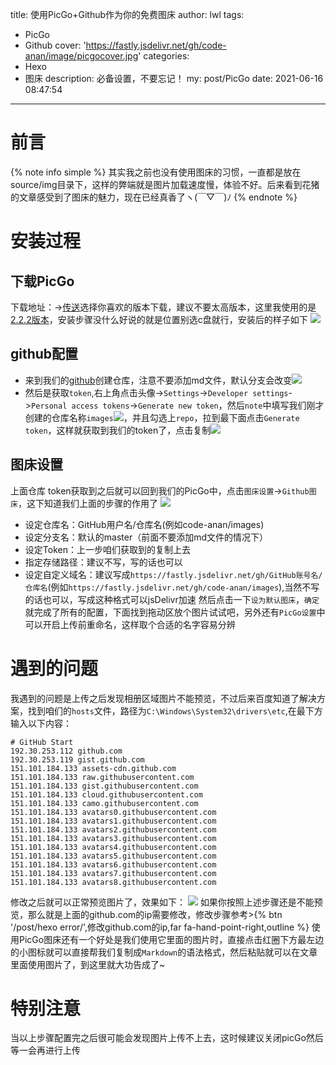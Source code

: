 title: 使用PicGo+Github作为你的免费图床
author: lwl
tags:
  - PicGo
  - Github
cover: 'https://fastly.jsdelivr.net/gh/code-anan/image/picgocover.jpg'
categories:
  - Hexo
  - 图床
description: 必备设置，不要忘记！
my: post/PicGo
date: 2021-06-16 08:47:54
---
# 前言
{% note info simple %}
其实我之前也没有使用图床的习惯，一直都是放在source/img目录下，这样的弊端就是图片加载速度慢，体验不好。后来看到花猪的文章感受到了图床的魅力，现在已经真香了ヽ(￣▽￣)ﾉ
{% endnote %}
# 安装过程
## 下载PicGo
下载地址：->[传送](https://github.com/Molunerfinn/PicGo/releases)选择你喜欢的版本下载，建议不要太高版本，这里我使用的是[2.2.2版本](https://github.com/Molunerfinn/PicGo/releases/download/v2.2.2/PicGo-Setup-2.2.2.exe)，安装步骤没什么好说的就是位置别选c盘就行，安装后的样子如下
![](https://fastly.jsdelivr.net/gh/code-anan/image/20210616142836.png)
## github配置
+ 来到我们的[github](https://github.com/)创建仓库，注意不要添加md文件，默认分支会改变![](https://fastly.jsdelivr.net/gh/code-anan/image/20210616144142.png)
+ 然后是获取`token`,右上角点击头像->`Settings`->`Developer settings`->`Personal access tokens`->`Generate new token`，然后`note`中填写我们刚才创建的仓库名称`images`![](https://fastly.jsdelivr.net/gh/code-anan/image/20210616145604.png)，并且勾选上`repo`，拉到最下面点击`Generate token`，这样就获取到我们的token了，点击复制![](https://fastly.jsdelivr.net/gh/code-anan/image/20210616150107.png)
## 图床设置
上面仓库 token获取到之后就可以回到我们的PicGo中，点击`图床设置`->`Github图床`，这下知道我们上面的步骤的作用了
![](https://fastly.jsdelivr.net/gh/code-anan/image/20210616150307.png)

+ 设定仓库名：GitHub用户名/仓库名(例如code-anan/images)
+ 设定分支名：默认的master（前面不要添加md文件的情况下）
+ 设定Token：上一步咱们获取到的复制上去
+ 指定存储路径：建议不写，写的话也可以
+ 设定自定义域名：建议写成`https://fastly.jsdelivr.net/gh/GitHub账号名/仓库名`(例如`https://fastly.jsdelivr.net/gh/code-anan/images`),当然不写的话也可以，写成这种格式可以jsDelivr加速
然后点击一下`设为默认图床`，`确定`就完成了所有的配置，下面找到拖动区放个图片试试吧，另外还有`PicGo设置`中可以开启上传前重命名，这样取个合适的名字容易分辨

# 遇到的问题
我遇到的问题是上传之后发现相册区域图片不能预览，不过后来百度知道了解决方案，找到咱们的`hosts`文件，路径为`C:\Windows\System32\drivers\etc`,在最下方输入以下内容：
```
# GitHub Start 
192.30.253.112 github.com 
192.30.253.119 gist.github.com
151.101.184.133 assets-cdn.github.com
151.101.184.133 raw.githubusercontent.com
151.101.184.133 gist.githubusercontent.com
151.101.184.133 cloud.githubusercontent.com
151.101.184.133 camo.githubusercontent.com
151.101.184.133 avatars0.githubusercontent.com
151.101.184.133 avatars1.githubusercontent.com
151.101.184.133 avatars2.githubusercontent.com
151.101.184.133 avatars3.githubusercontent.com
151.101.184.133 avatars4.githubusercontent.com
151.101.184.133 avatars5.githubusercontent.com
151.101.184.133 avatars6.githubusercontent.com
151.101.184.133 avatars7.githubusercontent.com
151.101.184.133 avatars8.githubusercontent.com
```
修改之后就可以正常预览图片了，效果如下：
![](https://fastly.jsdelivr.net/gh/code-anan/image/yulan.png)
如果你按照上述步骤还是不能预览，那么就是上面的github.com的ip需要修改，修改步骤参考>{% btn '/post/hexo error/',修改github.com的ip,far fa-hand-point-right,outline %}
使用PicGo图床还有一个好处是我们使用它里面的图片时，直接点击红圈下方最左边的小图标就可以直接帮我们复制成`Markdown`的语法格式，然后粘贴就可以在文章里面使用图片了，到这里就大功告成了~



# 特别注意

当以上步骤配置完之后很可能会发现图片上传不上去，这时候建议关闭picGo然后等一会再进行上传